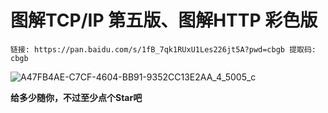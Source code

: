 # 图解TCP/IP 第五版、图解HTTP 彩色版

```
链接: https://pan.baidu.com/s/1fB_7qk1RUxU1Les226jt5A?pwd=cbgb 提取码: cbgb 
```
![A47FB4AE-C7CF-4604-BB91-9352CC13E2AA_4_5005_c](https://user-images.githubusercontent.com/71976699/173071126-a8cd521a-7f23-49f2-b2a6-3a9b461289c3.jpeg)

**给多少随你，不过至少点个Star吧**
